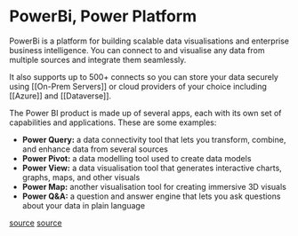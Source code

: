 # PowerBi, Power Platform

PowerBi is a platform for building scalable data visualisations and enterprise business intelligence. You can connect to and visualise any data from multiple sources and integrate them seamlessly.

It also supports up to 500+ connects so you can store your data securely using [[On-Prem Servers]] or cloud providers of your choice including [[Azure]] and [[Dataverse]].

The Power BI product is made up of several apps, each with its own set of capabilities and applications. These are some examples:

- **Power Query:** a data connectivity tool that lets you transform, combine, and enhance data from several sources
- **Power Pivot:** a data modelling tool used to create data models
- **Power View:** a data visualisation tool that generates interactive charts, graphs, maps, and other visuals
- **Power Map:** another visualisation tool for creating immersive 3D visuals
- **Power Q&A:** a question and answer engine that lets you ask questions about your data in plain language

[source](https://powerbi.microsoft.com/en-us/what-is-power-bi/)
[source](https://aventislearning.com/why-you-should-use-power-bi/)